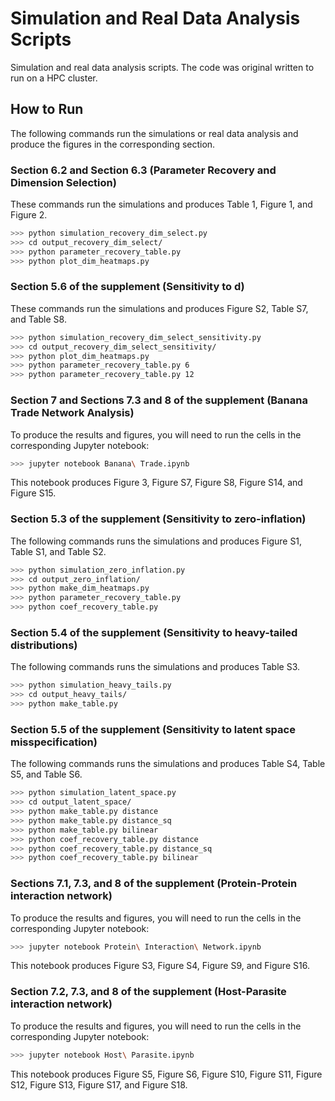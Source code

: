 # Simulation and Real Data Analysis Scripts

Simulation and real data analysis scripts. The code was original written to run on a HPC cluster. 

## How to Run

The following commands run the simulations or real data analysis and produce the figures in the corresponding section.

### Section 6.2 and Section 6.3 (Parameter Recovery and Dimension Selection)

These commands run the simulations and produces Table 1, Figure 1, and Figure 2.

```bash
>>> python simulation_recovery_dim_select.py
>>> cd output_recovery_dim_select/
>>> python parameter_recovery_table.py   
>>> python plot_dim_heatmaps.py        
```

### Section 5.6 of the supplement (Sensitivity to d)

These commands run the simulations and produces Figure S2, Table S7, and Table S8.

```bash
>>> python simulation_recovery_dim_select_sensitivity.py
>>> cd output_recovery_dim_select_sensitivity/
>>> python plot_dim_heatmaps.py
>>> python parameter_recovery_table.py 6
>>> python parameter_recovery_table.py 12
```

### Section 7 and Sections 7.3 and 8 of the supplement (Banana Trade Network Analysis)

To produce the results and figures, you will need to run the cells in the corresponding Jupyter notebook:

```bash
>>> jupyter notebook Banana\ Trade.ipynb
```

This notebook produces Figure 3, Figure S7, Figure S8, Figure S14, and Figure S15.

### Section 5.3 of the supplement (Sensitivity to zero-inflation)

The following commands runs the simulations and produces Figure S1, Table S1, and Table S2.

```bash
>>> python simulation_zero_inflation.py
>>> cd output_zero_inflation/
>>> python make_dim_heatmaps.py
>>> python parameter_recovery_table.py
>>> python coef_recovery_table.py
```

### Section 5.4 of the supplement (Sensitivity to heavy-tailed distributions)

The following commands runs the simulations and produces Table S3.

```bash
>>> python simulation_heavy_tails.py
>>> cd output_heavy_tails/
>>> python make_table.py
```

### Section 5.5 of the supplement (Sensitivity to latent space misspecification)

The following commands runs the simulations and produces Table S4, Table S5, and Table S6.

```bash
>>> python simulation_latent_space.py
>>> cd output_latent_space/
>>> python make_table.py distance
>>> python make_table.py distance_sq
>>> python make_table.py bilinear
>>> python coef_recovery_table.py distance
>>> python coef_recovery_table.py distance_sq
>>> python coef_recovery_table.py bilinear
```

### Sections 7.1, 7.3, and 8 of the supplement (Protein-Protein interaction network)

To produce the results and figures, you will need to run the cells in the corresponding Jupyter notebook:

```bash
>>> jupyter notebook Protein\ Interaction\ Network.ipynb
```

This notebook produces Figure S3, Figure S4, Figure S9, and Figure S16.

### Section 7.2, 7.3, and 8 of the supplement (Host-Parasite interaction network)

To produce the results and figures, you will need to run the cells in the corresponding Jupyter notebook:

```bash
>>> jupyter notebook Host\ Parasite.ipynb
```

This notebook produces Figure S5, Figure S6, Figure S10, Figure S11, Figure S12, Figure S13, Figure S17, and Figure S18.
